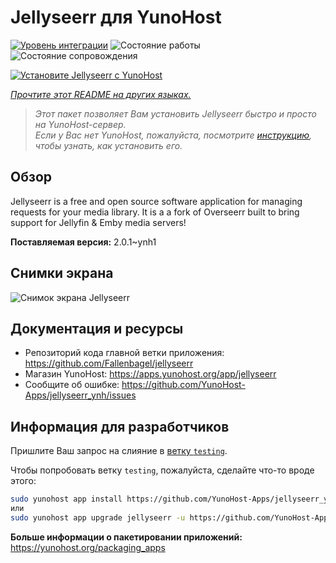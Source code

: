 <!--
Важно: этот README был автоматически сгенерирован <https://github.com/YunoHost/apps/tree/master/tools/readme_generator>
Он НЕ ДОЛЖЕН редактироваться вручную.
-->

# Jellyseerr для YunoHost

[![Уровень интеграции](https://dash.yunohost.org/integration/jellyseerr.svg)](https://ci-apps.yunohost.org/ci/apps/jellyseerr/) ![Состояние работы](https://ci-apps.yunohost.org/ci/badges/jellyseerr.status.svg) ![Состояние сопровождения](https://ci-apps.yunohost.org/ci/badges/jellyseerr.maintain.svg)

[![Установите Jellyseerr с YunoHost](https://install-app.yunohost.org/install-with-yunohost.svg)](https://install-app.yunohost.org/?app=jellyseerr)

*[Прочтите этот README на других языках.](./ALL_README.md)*

> *Этот пакет позволяет Вам установить Jellyseerr быстро и просто на YunoHost-сервер.*  
> *Если у Вас нет YunoHost, пожалуйста, посмотрите [инструкцию](https://yunohost.org/install), чтобы узнать, как установить его.*

## Обзор

Jellyseerr is a free and open source software application for managing requests for your media library. It is a a fork of Overseerr built to bring support for Jellyfin & Emby media servers!

**Поставляемая версия:** 2.0.1~ynh1

## Снимки экрана

![Снимок экрана Jellyseerr](./doc/screenshots/jellyseerr.png)

## Документация и ресурсы

- Репозиторий кода главной ветки приложения: <https://github.com/Fallenbagel/jellyseerr>
- Магазин YunoHost: <https://apps.yunohost.org/app/jellyseerr>
- Сообщите об ошибке: <https://github.com/YunoHost-Apps/jellyseerr_ynh/issues>

## Информация для разработчиков

Пришлите Ваш запрос на слияние в [ветку `testing`](https://github.com/YunoHost-Apps/jellyseerr_ynh/tree/testing).

Чтобы попробовать ветку `testing`, пожалуйста, сделайте что-то вроде этого:

```bash
sudo yunohost app install https://github.com/YunoHost-Apps/jellyseerr_ynh/tree/testing --debug
или
sudo yunohost app upgrade jellyseerr -u https://github.com/YunoHost-Apps/jellyseerr_ynh/tree/testing --debug
```

**Больше информации о пакетировании приложений:** <https://yunohost.org/packaging_apps>
